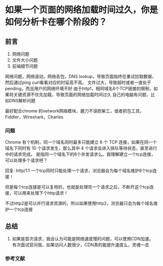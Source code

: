 # 如果一个页面的网络加载时间过久，你是如何分析卡在哪个阶段的？

## 前言

1. 网络问题
2. 文件大小问题
3. 前端细节问题

网络问题，网络波动，网络丢包，DNS lookup，导致页面始终在重试拉取数据，然后通过ping curl看看对应的时延高不高。
文件过大，导致超时或者一直处于pending，而且用户的网络环境不好
由于http1，相同域名6个TCP链接的限制，如果将关键资源不优先加载，导致页面的网络加载时间过久
自己的电脑有问题，比如DNS解析问题

最好配合chrome 的network网络模块，磨刀不误砍柴工，或者抓包工具，Fiddler，Wireshark，Charles

### 问题

Chrome 有个机制，同一个域名同时最多只能建立 6 个 TCP 连接，如果在同一个域名下同时有 10 个请求发生，那么其中 4 个请求会进入排队等待状态，直至进行中的请求完成。 是指同一个域名下的6个并发请求么。我理解建立一个tcp连接，可以处理多个请求吧？

回复: http/1.1 一个tcp同时只能处理一个请求，浏览器会为每个域名维护6个tcp连接！

但是每个tcp连接是可以复用的，也就是处理完一个请求之后，不断开这个tcp连接，可以用来处理下个http请求！

不过http2是可以并行请求资源的，所以如果使用http2，浏览器只会为每个域名维护一个tcp连接

## 总结

1. 如果是首次请求，我会认为可能是网络速度慢的问题，可以使用CDN加速。
   有次面试官问我，如果访问人数很少，CDN真的能提升速度么，灵魂一击

### 参考文献
